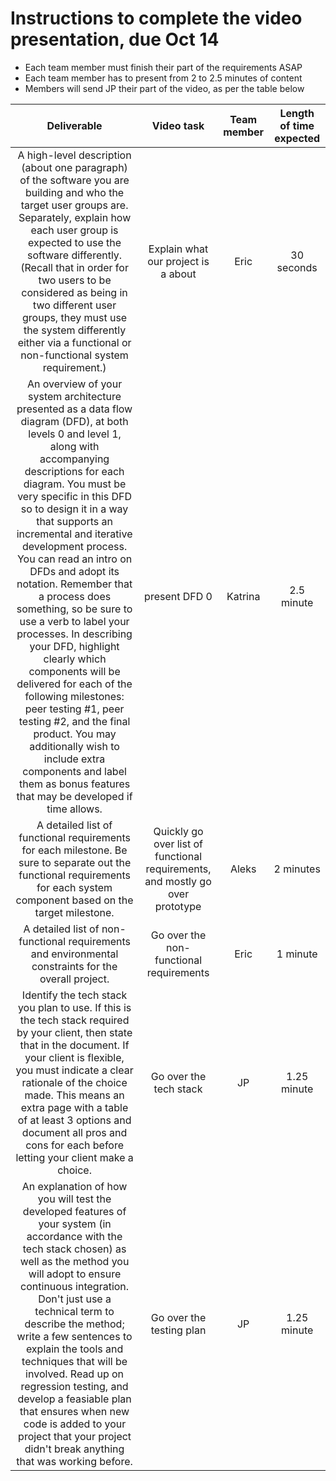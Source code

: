# Instructions to complete the video presentation, due Oct 14
- Each team member must finish their part of the requirements ASAP
- Each team member has to present from 2 to 2.5 minutes of content
- Members will send JP their part of the video, as per the table below

|                                                                                                                                                                                                                                                                                                                                                                          Deliverable                                                                                                                                                                                                                                                                                                                                                                         |                                  Video task                                   | Team member | Length of time expected |
|:------------------------------------------------------------------------------------------------------------------------------------------------------------------------------------------------------------------------------------------------------------------------------------------------------------------------------------------------------------------------------------------------------------------------------------------------------------------------------------------------------------------------------------------------------------------------------------------------------------------------------------------------------------------------------------------------------------------------------------------------------------:|:-----------------------------------------------------------------------------:|:-----------:|:-----------------------:|
|                                                                                                                                                                           A high-level description (about one paragraph) of the software you are building and who the target user groups are. Separately, explain how each user group is expected to use the software differently. (Recall that in order for two users to be considered as being in two different user groups, they must use the system differently either via a functional or non-functional system requirement.)                                                                                                                                                                           |                      Explain what our project is a about                      |     Eric    |        30 seconds       |
| An overview of your system architecture presented as a data flow diagram (DFD), at both levels 0 and level 1, along with accompanying descriptions for each diagram. You must be very specific in this DFD so to design it in a way that supports an incremental and iterative development process. You can read an intro on DFDs and adopt its notation. Remember that a process does something, so be sure to use a verb to label your processes. In describing your DFD, highlight clearly which components will be delivered for each of the following milestones: peer testing #1, peer testing #2, and the final product. You may additionally wish to include extra components and label them as bonus features that may be developed if time allows. |                                 present DFD 0                                 |   Katrina   |        2.5 minute       |
|                                                                                                                                                                                                                                                                                          A detailed list of functional requirements for each milestone. Be sure to separate out the functional requirements for each system component based on the target milestone.                                                                                                                                                                                                                                                                                         | Quickly go over list of functional requirements, and mostly go over prototype |    Aleks    |        2 minutes        |
|                                                                                                                                                                                                                                                                                                                             A detailed list of non-functional requirements and environmental constraints for the overall project.                                                                                                                                                                                                                                                                                                                            |                    Go over the non-functional requirements                    |     Eric    |         1 minute        |
|                                                                                                                                                                                                Identify the tech stack you plan to use. If this is the tech stack required by your client, then state that in the document. If your client is flexible, you must indicate a clear rationale of the choice made. This means an extra page with a table of at least 3 options and document all pros and cons for each before letting your client make a choice.                                                                                                                                                                                                |                             Go over the tech stack                            |      JP     |       1.25 minute       |
|                                                                                                                     An explanation of how you will test the developed features of your system (in accordance with the tech stack chosen) as well as the method you will adopt to ensure continuous integration. Don't just use a technical term to describe the method; write a few sentences to explain the tools and techniques that will be involved. Read up on regression testing, and develop a feasiable plan that ensures when new code is added to your project that your project didn't break anything that was working before.                                                                                                                    |                            Go over the testing plan                           |      JP     |       1.25 minute       |